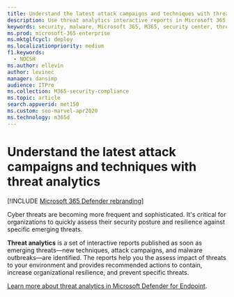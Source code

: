 ```yaml
---
title: Understand the latest attack campaigns and techniques with threat analytics
description: Use threat analytics interactive reports in Microsoft 365 to assess the security posture and resilience of your organization against emerging threats.
keywords: security, malware, Microsoft 365, M365, security center, threat analytics, Microsoft Defender ATP, cyber, security posture, emerging threats
ms.prod: microsoft-365-enterprise
ms.mktglfcycl: deploy
ms.localizationpriority: medium
f1.keywords: 
  - NOCSH
ms.author: ellevin
author: levinec
manager: dansimp
audience: ITPro
ms.collection: M365-security-compliance
ms.topic: article
search.appverid: met150
ms.custom: seo-marvel-apr2020
ms.technology: m365d
---
```


# Understand the latest attack campaigns and techniques with threat analytics 

[!INCLUDE [Microsoft 365 Defender rebranding](../includes/microsoft-defender.md)]


Cyber threats are becoming more frequent and sophisticated. It's critical for organizations to quickly assess their security posture and resilience against specific emerging threats.

**Threat analytics** is a set of interactive reports published as soon as emerging threats—new techniques, attack campaigns, and malware outbreaks—are identified. The reports help you the assess impact of threats to your environment and provides recommended actions to contain, increase organizational resilience, and prevent specific threats.

[Learn more about threat analytics in Microsoft Defender for Endpoint](https://docs.microsoft.com/windows/security/threat-protection/microsoft-defender-atp/threat-analytics).  
